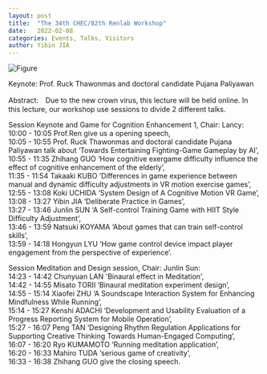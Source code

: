 ```yaml
---
layout: post
title:  "The 34th CHEC/82th Renlab Workshop"
date:   2022-02-08
categories: Events, Talks, Visitors
author: Yibin JIA
---
```


![Figure](https://live.staticflickr.com/65535/52408689088_b1b0a6a1fe_c.jpg)

Keynote: Prof. Ruck Thawonmas and doctoral candidate Pujana Paliyawan
 
 Abstract:　Due to the new crown virus, this lecture will be held online. In this lecture, our workshop use sessions to divide 2 different talks.
 
Session Keynote and Game for Cognition Enhancement 1, Chair: Lancy:   	  
 10:00 - 10:05 Prof.Ren give us a opening speech, 	
 10:05 - 10:55 Prof. Ruck Thawonmas and doctoral candidate Pujana Paliyawan talk about ‘Towards Entertaining Fighting-Game Gameplay by AI’, 	
 10:55 - 11:35 Zhihang GUO ‘How cognitive exergame difficulty influence the effect of cognitive enhancement of the elderly’, 	
 11:35 - 11:54 Takaaki KUBO ‘Differences in game experience between manual and dynamic difficulty adjustments in VR motion exercise games’,	 
 12:55 - 13:08 Koki UCHIDA ‘System Design of A Cognitive Motion VR Game’, 	
 13:08 - 13:27 Yibin JIA ‘Deliberate Practice in Games’, 	
 13:27 - 13:46 Junlin SUN ‘A Self-control Training Game with HIIT Style Difficulty Adjustment’, 	
 13:46 - 13:59 Natsuki KOYAMA ‘About games that can train self-control skills’, 	
 13:59 - 14:18 Hongyun LYU ‘How game control device impact player engagement from the perspective of experience’.

Session Meditation and Design session, Chair: Junlin Sun: 		  	
14:23 - 14:42 Chunyuan LAN 'Binaural effect in Meditation',	 
14:42 - 14:55 Misato TORII ‘Binaural meditation experiment design’, 	
14:55 - 15:14 Xiaofei ZHU ‘A Soundscape Interaction System for Enhancing Mindfulness While Running’, 	
15:14 - 15:27 Kenshi ADACHI ‘Development and Usability Evaluation of a Progress Reporting System for Mobile Operation’, 	
15:27 - 16:07 Peng TAN ‘Designing Rhythm Regulation Applications for Supporting Creative Thinking Towards Human-Engaged Computing’, 	
16:07 - 16:20 Ryo KUMAMOTO ‘Running meditation application’, 	
16:20 - 16:33 Mahiro TUDA ‘serious game of creativity’, 	
16:33 - 16:38 Zhihang GUO give the closing speech. 	



